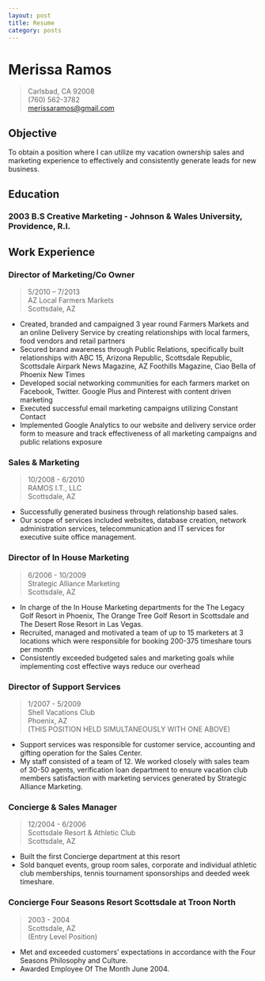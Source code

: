 ```yaml
---
layout: post
title: Resume
category: posts
---
```


# Merissa Ramos
> Carlsbad, CA 92008<br />
(760) 562-3782<br />
[merissaramos@gmail.com][email]

## Objective
To obtain a position where I can utilize my vacation ownership sales and marketing experience to effectively and consistently generate leads for new business.

## Education
### 2003 B.S Creative Marketing - Johnson & Wales University, Providence, R.I.

## Work Experience
### Director of Marketing/Co Owner
> 5/2010 – 7/2013<br />
AZ Local Farmers Markets<br />
Scottsdale, AZ

- Created, branded and campaigned 3 year round Farmers Markets and an online Delivery Service by creating relationships with local farmers, food vendors and retail partners
- Secured brand awareness through Public Relations, specifically built relationships with ABC 15, Arizona Republic, Scottsdale Republic, Scottsdale Airpark News Magazine, AZ Foothills Magazine, Ciao Bella of Phoenix New Times
- Developed social networking communities for each farmers market on Facebook, Twitter. Google Plus and Pinterest with content driven marketing
- Executed successful email marketing campaigns utilizing Constant Contact
- Implemented Google Analytics to our website and delivery service order form to measure and track effectiveness of all marketing campaigns and public relations exposure


### Sales & Marketing
> 10/2008 - 6/2010<br />
RAMOS I.T., LLC<br />
Scottsdale, AZ

- Successfully generated business through relationship based sales.
- Our scope of services included websites, database creation, network administration services, telecommunication and IT services for executive suite office management.

### Director of In House Marketing
> 6/2006 - 10/2009<br />
Strategic Alliance Marketing<br />
Scottsdale, AZ

- In charge of the In House Marketing departments for the The Legacy Golf Resort in Phoenix, The Orange Tree Golf Resort in Scottsdale and The Desert Rose Resort in Las Vegas.
- Recruited, managed and motivated a team of up to 15 marketers at 3 locations which were responsible for booking 200-375 timeshare tours per month
- Consistently exceeded budgeted sales and marketing goals while implementing cost effective ways reduce our overhead

### Director of Support Services
> 1/2007 - 5/2009<br />
Shell Vacations Club<br />
Phoenix, AZ<br />
(THIS POSITION HELD SIMULTANEOUSLY WITH ONE ABOVE)

- Support services was responsible for customer service, accounting and gifting operation for the Sales Center.
- My staff consisted of a team of 12. We worked closely with sales team of 30-50 agents, verification loan department to ensure vacation club members satisfaction with marketing services generated by Strategic Alliance Marketing.

### Concierge & Sales Manager
> 12/2004 - 6/2006<br />
Scottsdale Resort & Athletic Club<br />
Scottsdale, AZ

- Built the first Concierge department at this resort
- Sold banquet events, group room sales, corporate  and individual athletic club memberships, tennis tournament sponsorships and deeded week timeshare.

### Concierge Four Seasons Resort Scottsdale at Troon North
> 2003 - 2004<br />
Scottsdale, AZ<br />
(Entry Level Position)

- Met and exceeded customers’ expectations in accordance with the Four Seasons Philosophy and Culture.
- Awarded Employee Of The Month June 2004.


[email]: mailto://merissaramos@gmail.com
